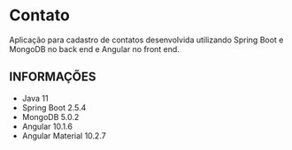 # Contato

Aplicação para cadastro de contatos desenvolvida utilizando Spring Boot e MongoDB no back end e Angular no front end.

## INFORMAÇÕES  

- Java 11
- Spring Boot 2.5.4
- MongoDB 5.0.2
- Angular 10.1.6
- Angular Material 10.2.7  
